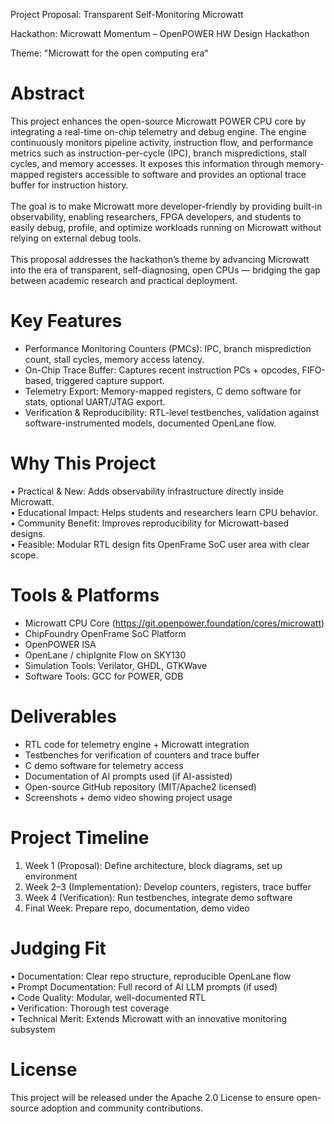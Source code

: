 Project Proposal: Transparent Self-Monitoring Microwatt

Hackathon: Microwatt Momentum – OpenPOWER HW Design Hackathon

Theme: "Microwatt for the open computing era"

# Abstract

This project enhances the open-source Microwatt POWER CPU core by integrating a real-time on-chip telemetry and debug engine. The engine continuously monitors pipeline activity, instruction flow, and performance metrics such as instruction-per-cycle (IPC), branch mispredictions, stall cycles, and memory accesses. It exposes this information through memory-mapped registers accessible to software and provides an optional trace buffer for instruction history.  
<br/>The goal is to make Microwatt more developer-friendly by providing built-in observability, enabling researchers, FPGA developers, and students to easily debug, profile, and optimize workloads running on Microwatt without relying on external debug tools.  
<br/>This proposal addresses the hackathon’s theme by advancing Microwatt into the era of transparent, self-diagnosing, open CPUs — bridging the gap between academic research and practical deployment.

# Key Features

- Performance Monitoring Counters (PMCs): IPC, branch misprediction count, stall cycles, memory access latency.
- On-Chip Trace Buffer: Captures recent instruction PCs + opcodes, FIFO-based, triggered capture support.
- Telemetry Export: Memory-mapped registers, C demo software for stats, optional UART/JTAG export.
- Verification & Reproducibility: RTL-level testbenches, validation against software-instrumented models, documented OpenLane flow.

# Why This Project

• Practical & New: Adds observability infrastructure directly inside Microwatt.  
• Educational Impact: Helps students and researchers learn CPU behavior.  
• Community Benefit: Improves reproducibility for Microwatt-based designs.  
• Feasible: Modular RTL design fits OpenFrame SoC user area with clear scope.

# Tools & Platforms

- Microwatt CPU Core (<https://git.openpower.foundation/cores/microwatt>)
- ChipFoundry OpenFrame SoC Platform
- OpenPOWER ISA
- OpenLane / chipIgnite Flow on SKY130
- Simulation Tools: Verilator, GHDL, GTKWave
- Software Tools: GCC for POWER, GDB

# Deliverables

- RTL code for telemetry engine + Microwatt integration
- Testbenches for verification of counters and trace buffer
- C demo software for telemetry access
- Documentation of AI prompts used (if AI-assisted)
- Open-source GitHub repository (MIT/Apache2 licensed)
- Screenshots + demo video showing project usage

# Project Timeline

1. Week 1 (Proposal): Define architecture, block diagrams, set up environment
2. Week 2–3 (Implementation): Develop counters, registers, trace buffer
3. Week 4 (Verification): Run testbenches, integrate demo software
4. Final Week: Prepare repo, documentation, demo video

# Judging Fit

• Documentation: Clear repo structure, reproducible OpenLane flow  
• Prompt Documentation: Full record of AI LLM prompts (if used)  
• Code Quality: Modular, well-documented RTL  
• Verification: Thorough test coverage  
• Technical Merit: Extends Microwatt with an innovative monitoring subsystem

# License

This project will be released under the Apache 2.0 License to ensure open-source adoption and community contributions.
